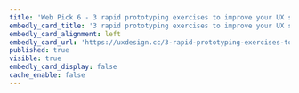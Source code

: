 ```yaml
---
title: 'Web Pick 6 - 3 rapid prototyping exercises to improve your UX skills'
embedly_card_title: '3 rapid prototyping exercises to improve your UX skills'
embedly_card_alignment: left
embedly_card_url: 'https://uxdesign.cc/3-rapid-prototyping-exercises-to-improve-your-skills-in-ux-design-f2c8b2d690b3'
published: true
visible: true
embedly_card_display: false
cache_enable: false
---
```

